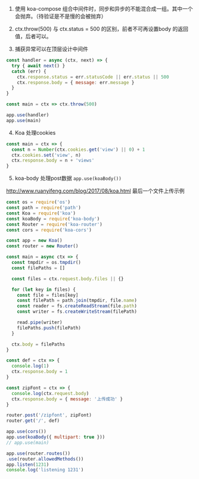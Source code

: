 1. 使用 koa-compose 组合中间件时，同步和异步的不能混合成一组。其中一个会抛弃。（待验证是不是慢的会被抛弃）

2. ctx.throw(500) 与 ctx.status = 500 的区别，前者不可再设置body 的返回值，后者可以。

3. 捕获异常可以在顶层设计中间件
``` javascript
const handler = async (ctx, next) => {
  try { await next() }
  catch (err) {
    ctx.response.status = err.statusCode || err.status || 500
    ctx.response.body = { message: err.message }
  }
}

const main = ctx => ctx.throw(500)

app.use(handler)
app.use(main)
```

4. Koa 处理cookies

``` javascript
const main = ctx => {
  const n = Number(ctx.cookies.get('view') || 0) + 1
  ctx.cookies.set('view', n)
  ctx.response.body = n + 'views'
}
```

5. koa-body 处理post数据 `app.use(koaBody())`

<http://www.ruanyifeng.com/blog/2017/08/koa.html> 最后一个文件上传示例


``` js
const os = require('os')
const path = require('path')
const Koa = require('koa')
const koaBody = require('koa-body')
const Router = require('koa-router')
const cors = require('koa-cors')

const app = new Koa()
const router = new Router()

const main = async ctx => {
  const tmpdir = os.tmpdir()
  const filePaths = []

  const files = ctx.request.body.files || {}

  for (let key in files) {
    const file = files[key]
    const filePath = path.join(tmpdir, file.name)
    const reader = fs.createReadStream(file.path)
    const writer = fs.createWriteStream(filePath)

    read.pipe(writer)
    filePaths.push(filePath)
  }

  ctx.body = filePaths
}

const def = ctx => {
  console.log(1)
  ctx.response.body = 1
}

const zipFont = ctx => {
  console.log(ctx.request.body)
  ctx.response.body = { message: '上传成功' }
}

router.post('/zipfont', zipFont)
router.get('/', def)

app.use(cors())
app.use(koaBody({ multipart: true }))
// app.use(main)

app.use(router.routes())
.use(router.allowedMethods())
app.listen(1231)
console.log('listening 1231')
```